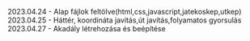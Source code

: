 2023.04.24 - Alap fájlok feltölve(html,css,javascript,jatekoskep,utkep)                                                                     
2023.04.25 - Háttér, koordináta javítás,út javítás,folyamatos gyorsulás
2023.04.27 - Akadály létrehozása és beépítése
